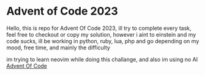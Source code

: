 # Advent of Code 2023
Hello, this is repo for Advent Of Code 2023, ill try to complete every task, feel free to checkout or copy my solution, however i aint to einstein and my code sucks, ill be working in python, ruby, lua, php and go depending on my mood, free time, and mainly the difficulty

im trying to learn neovim while doing this challange, and also im using no AI
[Advent Of Code](https://adventofcode.com/2023/day/1/answer)